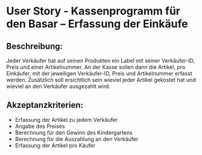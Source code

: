 # User Story - Kassenprogramm für den Basar – Erfassung der Einkäufe

## Beschreibung:

Jeder Verkäufer hat auf seinen Produkten ein Label mit seiner Verkäufer-ID, Preis und einer Artikelnummer.
An der Kasse sollen dann die Artikel, pro Einkäufer, mit der jeweiligen Verkäufer-ID, Preis und Artikelnummer erfasst werden.
Zusätzlich soll ersichtlich sein wieviel jeder Artikel gekostet hat und wieviel an den Verkäufer ausgezahlt wird.

## Akzeptanzkriterien:

- Erfassung der Artikel zu jedem Verkäufer
- Angabe des Preises
- Berechnung für den Gewinn des Kindergartens
- Berechnung für die Auszahlung an den Verkäufer
- Erfassung der Artikel pro Käufer
